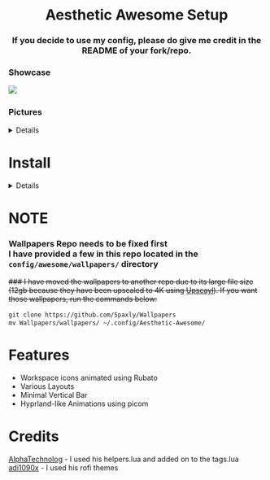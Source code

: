 <h1 align="center">Aesthetic Awesome Setup</h1>

<h3 align="center">If you decide to use my config, please do give me credit in the README of your fork/repo.</center>

### Showcase
<img src="./assets/ThemeChangerVideo.mov"></img>

### Pictures
<details>
</br>
  ### Latte
  <img src="./assets/LightMode.png"></img>
  ### Mocha
  <img src="./assets/MochaMode.png"></img>
  ### RosePine
  <img src="./assets/RosePineMode.png"></img>
  
  More to come soon!
</details>

# Install
<details>
  </br>

### BETA Install Script
# NOTE: I have not tested this script, but should work. It is still under development but is usable.
Prerequisites: ```git```
```
git clone https://github.com/Spaxly/Aesthetic-Awesome
sudo bash Aesthetic-Awesome/install.sh
```

### You need to install a AUR manager of some sort (yay, paru, etc)
### Manual Installation
# Dependencies
```yay -Syu $(cat pkglist)```


# Install
```cd Aesthetic-Awesome && cp -rf config/ ~/.config/ && && mv ~/.config/nvim ~/.config/ && cd ~/.config/awesome && git clone https://github.com/vicious-widgets/vicious && git clone https://github.com/BlingCorp/Bling && git clone https://github.com/andOrlando/rubato && sudo systemctl enable --now sddm```

In order to use the SDDM theme, you will have to edit the SDDM config file as shown below.
```
### FOR ARCH LINUX
sudo nvim /usr/lib/sddm/sddm.conf.d/default.conf
###
```
Set 
```
[THEME]
Current=
```

to 
```
[THEME]
Current=multicolor-sddm-theme
```
**It is recommended to reboot after executing the commands above.**
</details>

# **NOTE**
### Wallpapers Repo needs to be fixed first<br>I have provided a few in this repo located in the ```config/awesome/wallpapers/``` directory
~~### I have moved the wallpapers to another repo due to its large file size (12gb because they have been upscaled to 4K using <a href="https://github.com/upscayl/upscayl">Upscayl</a>). If you want those wallpapers, run the commands below:~~
```
git clone https://github.com/Spaxly/Wallpapers
mv Wallpapers/wallpapers/ ~/.config/Aesthetic-Awesome/
```

# Features
- Workspace icons animated using Rubato
- Various Layouts
- Minimal Vertical Bar
- Hyprland-like Animations using picom

# Credits

<a href="https://github.com/AlphaTechnolog">AlphaTechnolog</a> - I used his helpers.lua and added on to the tags.lua 
<br>
<a href="https://github.com/adi1090x">adi1090x</a> - I used his rofi themes
